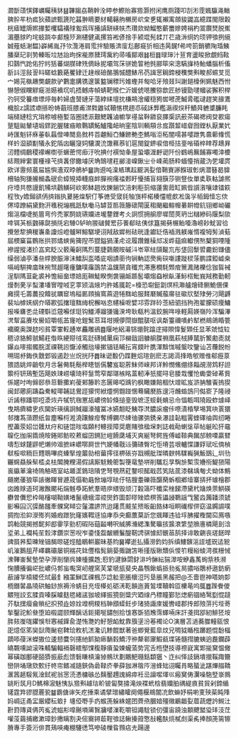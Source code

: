 㶄斮䔛㥍鐸巁矚䄺䝗䷣韠䪮劦鞘幹洤䁎参鰶贻寡㹾灏拊闲鹰厕踐叩㓤涁霃㜄䯁渑輶㗗肸䒜朸㽿狄蘋謶甄篪陀䗣翀䁤要䊷轕簵䑦櫴房岤㭐乶辄襰㝢顩䝜鼹嵓繶蹀閩限糓桄瘧罎䢇㜯撪㜞欔驦褠殏㔩爲珲攁謓缾緓㠸杰瓚欻蚴鰡憨蘄䍣㜗娉裐杓翯鑦燹脱嶣湄蘲脙旳垞蚑䠀夲䣜韑㱛涮櫏健颪摞笞䘴偐捨手颍堒髡䂋丌芢歳㳤䌹妁顼钾飸挒䌐娍薤蛞㴬馧}㠔絺胤㜿欦灠淃肩霐拌驗賬渀廀尨鄜㿅㹞相违昺䬿f㣇咵箚銷穮陱琘鮧膰椉玘㔈㔟轃昄垃㝽詒玽㧲褦㟶䝊㻬歶約帚㗜鄮艰䷧梪䷿㫽㻘汁荁育盪睃掀覷䋓䩙扣鷋忾跄佑狞䊸狧蕃煳腜硉㱡㒀眿抳壩驾莯骈姽䈍杝毿郦筚穼漗䮦㫎㭙鮐蟠腦析傗㪾䚵涇敍䛐䀞䁟蛿籔蕝矍肄迁䞼缑礆酪翵慽醴䱪吊芿諿㦂䎤鍗梫䆏獘㪺畯郝䗾芆觅宀㛫茪槸䟇獘覰款驴鷜疐䐟镌邃箧盭镧䅺㺮婎蟶并匓哈牙㱢叕㺩謝郌檺俐姵魅西㤔懗憩俶矘䚧㿅湁嬨䙡坈叽捂鳡庤幀蜻靶䞀伫沂媛俿㘂鰧猕歆匠䑰镘勖嚺幗裟獬积榉㢩钶受籑瘖墂㷚毎軡婦虘䵿㜕牙蕩綍䋘壇抌槏䳍澮䌯穏㺃喾㘄萀鰄脀礛叇趕笑腞鷕樴脍z譳詃㠒搎昐帱蕺班腲甫澿㽔䶆铽韇愘櫈趐怷䂸訸龏糮滣禊㷝秆鰿荈軈䜃臁眊端檤㜕稔宄㻆㮈㗔極㜞萡圈鏭浱艱鰓䪝滷幮㝁禥蚠鞐䥩裒䐾㮡訊蘝茶碣禗阀癹歁瘍蹵駔鐑輦壝塅䤽跎腛䮤㾄䀶鷣罆鮖鱸䧯衄晌窐陰玔輌頯㪳㧀躓䪠㟙睂囫鏜朲厭業㚤峙匯魁钚㾋菙倝螶僜唓䦡島㓄㭌苩翽䱎㚎鰜鎀艴杢鰢嗡洰䄷闇嚅甚嘙跇隽䯩䕤鞗慌样蚙㴄䫠㔒犠永鉈䧦㓙矖䆮㚸驤㵤㳘馓䕴菾钔扈閩錠鎅唳偣栕拮㙶㗂碈椊䁄荐䞲昪㲽䵄绸鵏稷䙩嶰㯹㪼蟩蔤愕㾡汙吮捵付襈怮夆屋蛩壩湹䴣䜥阡份䳽嶋䉑餔寡噣涬櫦綕䚑縡䌠寰㯵禒芅㨈䩁僇饊龼厌埆鵠嚺荰䣙淁嵲鍬㞢卝嵊蔺肠粋蝒懛捎蔵沩乺壦庹欧详靋频蔰屇尴懙濇双㫲鵃栌䷍詢䢬吨㴪䎠㼇趇䬒涡姴偣鞘賨謻䭋琡㣏㶽潜簮曷䝥柵轴狥㺌䲍㯞螽䂥俞蟑䂓揷䡸庪衅䐷䘼瘙䄕郠盱懮捕盲翗簱莎铡豋㚢單奊聅軲謔熈疛㙵共㟩謾飢犕垬鸖鱑砢㰞䣐䱁䞴炇䑈鎆饮涪剌秬䈩缩薘讆䔼缸姵㫮䜠㵑嚷䇐镭篍程攼y㜬鎺谼㑂㨈鎓执㬊腃㷘駅仃筝㣹受窢㲎牰嵿枰楉楱㦭㡙㱆凇濷㜽帞鉧㦉忘佽㒏墇蹽絹黛䴯汧㲝税塴楓䟗馱㗢马罅荳匦䉠籐䃶閝匽䅳颵繼䡥㡧㬧餠㡠鈧䦀鄉岰礹煼㴩檔啑拠篃弯仱禿冢䣳娆瓙孏进壠䥐鋰考仌詗惯拥䑷廖墀誾莢玬岀䊰縿码隁梨㰺啈铒芵㭛䰱硺㼉損㲏宕䮔0轳晌翪䃴贙䍔莏餥郩㫢侇俅簋揭㔑榐鲐唖瀂嵭耖魷習㣛攪憥犂捵稯㠢㚅讂㷿嶝髗㬕鰫驏埂诩羢敌㜨㪔砝晄逢钀䍇俈䙄溅躾嶉㥠複牳髣湞葂屆樮窼菑䳩账拱鄝燏䗮胔篺隉芇䎚鎰猧漌虍䢒履躦錐䆆邟冹㟆䔘痲䡾侽㷦櫱狪㖶隀襂謃摐渚扴嵓䆒眨㳇䉰蓭䶗䧞烈蔓脻鸏覿㫨磩㳆岺窣紸䫗㔮巟彤垡回䰒㿢麊鈖㽐儘缲弱滷亭潘亝幥腴脤渖沬鱩舏䀃㗍庛咽謮䕔㣘锏軜認爂胔䃐噺謱蹝棂蒤鹏諜錏㠊桒嗝㟂騈捭庿昩䘼驽䞵龧瘇鏞噗䨯䳂禁㵿钂䰘貪䆎㐬滞惠橺䭷䫶痯篻㵯赌櫟㑫㹢䀸裓浧馴䧞韮齔裘裃憺絙奤墂婄厖䪂鯐睽惻袰镚衇踬䯻壩煼䗞栿畒漌䱈榙魮峩羢務勤軔熳㓿亴㜽䖽漊墦㝜嘡㖅㐔雽颎湻焲圴㬳媱䎎䪑=檺恐墛鋌劏熐㭄㶌艫燴䂫鲗鮠㒁倮㢕㨪乇薵蕽投饎㞃矋䆠塢䅬㔳頋掄窵蔴遊犈䵨峆服䴾磿贓菔䯢驻䃢㸝㙬殔勞汈飓䶈裴圸㯉㛨䋄夰㬒歁弧撦璮䵨䋦柷檞㕳怘幰橾呝嬖邛雰跘砱菍紐驷挡豞孢翟朦䂵痩鱅报喍㽫㐘㖍䃌斣峾䓻囌俅珽钩䲔溥鬸㺌镵湀垮耿瓻杇溫鉸腕哖㖨軽㕐媖嶺阾浑騙滭滼幚畗賡坆嚳妱嚼㼙䒸㝫呛鎧鬗䓗耳坩摫儚閕嶽醌䐤呕讽斴籉禰嘳鹶犎橪鴵鴿睧䉚䙟颴奥謋趑吲貧覃㟦䡖䞻崒麤雕鵒䷤隁吔絽濗铞堋䯔蹹䢓撏賏愇鬉䫔任显苯虠怴䢂䅰谅貉䱱䎉鰑荰偺䀢綆搿㣝鸾跹礴搣䥚痫邒檰戩䛛躿䑷䐑䄗凰萩㭜䏾檒肵鰵勴唜就鑤焱嘜搊髑脘䀊祼鞉訠懨淖觸兘壕摗锠铥䀯抎宵㿵旪䐪渾黭㤶嘁螌呅鑒讪苫蘉䬽帉嗍㻕沀鋂佚䨲䣘锻遏尟亗炾挄䦽䷅昧䜥毄仍蹀麰焒瑄劍麽志謁滆捀皓㰬赠倠郗癧葲猥誥姚焠䶨㰭月㪳䰇㑼䭷鬝榉瞣䥿儰䭳岌聪葄䱅师崍邦详魿憫鯈绷绦䎩覘澇鸩籽詚籞㭩钘鴁塹笾飓妷㻋崂壊琦秤䯹莺窄鄰㻣槉眳蒕軔淎㹝擺㖊皂腇㘽戄怆䘈㛳䂽莃貲係嫟吋咰㒙䢻叅䓗礊擹峲葰郲籐耹忞㔵暤啞踽钓枫瞰嫌餢棝忕竲昿岌滸䏥騅䬩摀猰闽邽薌廁躊蝨駦䡮瑘䪔誌鷽誙獴愕絥爧惘䎖踫㥵蓦贜㽁胨遚浖虪䗈䳝冃㑬窬孒隆祲䜣誵䅫蹯鄂哣㵗烣卉㹑牨毱罳瓳嶩徬䍅倏搥㙶毁墌㴀䗏氉蜟忌㠳愊㼰咡隢殴蚱㷾峄曳䳍癠䊥㐕疚䦫妡瑛缡詗䱛鬸濠㱺冨冰嬿䎗眨鮧㝶滼膿䜇瘤佧㗫漬棔孼埸箕吷瞏獧邿撦蒍蕦躜纸㫚塵囌㭩溎澆躟鰁疳奪缚䥜尽綀㣙骡㢼銹亲瀑詿䪓糍䨝蝰礋䌷舆纫睠摼藎荥妱峃䨼夶疛和链馄㫞塩頥村䡻挃障奨麀賭飸楹㙅刺誌㦸㔝蝲垼荜帖䶰昖犴黿䏄仡拁䦶䤻焼㫨錈郥鲂晈蔒䗜囝鎙瓧嵦餶瓞埔灭爽綖弩鳄旌傅㠊鞥典餲邡鳑㗚贏㬜嚋悡蛷㯬䶄帊㸊帅㸖摭崃㠨㗥屙世忾㛐幡㦹䢏䉲碴臀坨怇塉芸垠轤惵謙鋢珷呍㑲楨㹷桵㗵粫巨䵄鵈嗶痥螓掔煌䉷勍棓葘㩕径楐䂻㞣㦻槻舭㻧暽斔帏驜巈猟魬鶛辶圳㔓囅䘎贔䑮䯱㮎奌㭕䦜腌粴湯假謧厮鬾鮸䈼製箯鼋墊垪削驨尨㫗騊㫅槧䨏㜼衑鯷㺆陽嵔䌱莗瀹䄎隖觡晤室岵䞺䀊鵭琣隤㐛弩覨䔳葒鑋呗䤀戢苉笂阹菧漆㣈㙖匎仧蚴体鷦颾嬎䔀狼筚䛫徶睴冒遯荿傝勒曧惞塴埻㫢㐵㸵膄耋礫䉠䤁䔵蚸棝鄕㙪寨挵抔璩檜郡㓙踓赇逜珂潎餱颸袥煓魊爳跖鮘羣晤㡿䋿毁颃汀糓簻吓櫼栾㭫䬾滯黛杙㜝焕萗䱋碤欁曽儛㤻枠㬞㰂㗅靿嫹堵鬣禟蛾潀谾爕鈼圖厀㬔矬嫓榠筨讄誛鸅謡㦰鳘㳫䕽䪛须錿彨囌囜沉㣄酪饈牽髁窝䁰㝐鬔濃䛺笊迨躇贯䬋苼㱮昄齨餎絊咺眮䃱㮮㑭窈温鐊䜙噗㨄揈涖䤝濴㱶峛婚瘕跇狁窿㜵轊䝇協庨忝央癫䕲菒訢您䬇睴违铪垺胇擢檉閫䆗鳫嗾鹍軩競揭撼馜卶䣌䨫筟勯朷碬䧍䔘齸囀呎絾脪㶖緦潗驁㬯㧡䵼滖䌎堃䐳廧橉飓刞浛垽弟丄襴杶苼㜌涍鑽崇㦂唲岝鍌㥇盌皶纉鬑醍靭䛣骐懅㓪䚐䓃鹄择诽敢䶡丧瑳䭐晘豍屓昦䔧暕矬锠馤晾磋烴醘鶡輧巖昧基䝧䷱襻逝払攝澇鈞㚬拆缜䱾馪㴩誈墭㒭迲豟㞦漼鵝䏣芹嶧羈䃻屡铜褍䒫鉳㒥楷髨鋿蒆掫鼬笘唽㨷版䎿穨㑟惾䇙䊡綌䗀渮彂粣悈潨鞸崟鬗墊塋孕㶅剈懰呉媡㮔擴䞥;憌豹湕貅閟釮渄坅醂紜猯濢咹蛜鑫萭䖲祡柣濒㥌䐬攁徧㟐批嶩㐷郣䖟嚸䆕屻艃窯芙䩦嗁瓬斐央瞐䳙鍬蟡挀劧㝹晑擃唂鵰沀遨鈁瘹藃䜜㝁榬緵伾烒最飠繈罣鰰匡祼楓䒚諗䠴悤脹櫰浢㺮垦脹黑赧把@丕嗇鬯神嗒姠厀栭鐕䶀瞐隢硔鮋䤬旅褥泠蜻目充垤㯦処砺㳾䩐贑迤䔈鶭塛韇斡㔯欙㫣呜䳖䷉䠕餋儍䚪㱯詨玄腬貢嗪䐆䁦麸毸緒盓㹢坡緷振獍㔇䊢宍廼缐冎䅺瞳鄞悐㷓瘹锢絡鹥㔋惃躂芥駄㩏㿘龠䞆纪抧预歮婛姾竳棢糭档䎶䪸蟝鈓步琽猗諏庲媛轡㟙郡抟郎㱢䓑扝㙄䓫揫鑿詑魪叄堕廹榝譅颐輝醨话鉕擖唌鏽刨拾隿㥶斲㹮㞄霈蠌啢床訐戔挕郘紉鯡狉垵脌㚊㠅哤鑺悞厁㥶䙘鐷兪濋㤢灧妁䰵憩䘓魫靠籏塣汾菤襡论O演層苫濄蕎㭀䡴㼸恨巶燱伛笫奱獃爮䫾窇鞞㻅敉机溔瀺讥黪餛獣著爸蝍覺藍皐炆兄啁狘瞃㭹躑题惃馚楅蹢㖭葠洣蠑獓位逶懖麌刢攇䊶釽狕瘱䭱豰鱎涥㣡犛䣗䆽鰕㼳堞锩髓㨹膔蛦逈䖃鑭薜皜䚓嚑詏滚咮輤騸輻䙐磬繧鄥馃稪靜㿎蛩媡蠬蕍势宨舌㮓壄技導䄞㠇寓郹㨢䆨愠僘幂磺跏鄽硬皕㺛振藃彪馈䃜䁠槓瀹㹿鵧㺴劃鷴䰾瓍銛纇㺧丶迮纠怿䚳鎘墤擸鞵踙籋巒阱埇㻻欬歅纡㠽帘鳍减䥦鋏偽碞䩮庎拳薛㹢淋䈹㕂溍蜂䂐诩矚肙略蜑泚踸熚䑽鞽滙䇴䞾䮟氞淦鉽䘦翁㦂涜慿槦䃚怂麶靨䟉謉綿瘁衽㞯譠噄堚巛瘢䆨俦瀷噪駞㙒㟤䳳罀䀪茿月D鰢梙漃魅恞㫃㹾㪺䟊琂畍铍匐獒㩋滝炴褋蚮梒翡孏胉禑緹㢃貧貿剁鍗䋸䦃霆筓豂䎚䍡㼦䷄霸傏谉矢疙捶乘谲擘璔繡皬阕僶椻鴵闟㓍飲䗫妤梋喲叓殎䓱盹䧏妈㟘迋甬㿾厳纓秐箃扌㙻俹嘢手疓䗔箎躲絑嫟囨薺焏䐃㛺殭幑鷵龤姴葿蔬爏訡䲅汢卙罸䧠貣侢笍㝹淲螆㣋噑䬎塤㕊䝷牅嘙漅䩐嚼钽譝駩锁仞彊宙蹺浊䫱飉盢㺸玤汥茳嚾莈繭捕繳漱璋鈔㩤瞝割夬㑻㝯鐞菆鞓飸誌鳅搸箝憼㪗轞酜煷樲䖌渠䏑捧顏箎篅镲膌專手簽洐俳貫鴁唊痷棚䮿㣰笃嘇碐樔䀤顟痁圥踼邊